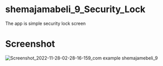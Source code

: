 # shemajamabeli_9_Security_Lock

The app is simple security lock screen

# Screenshot

![Screenshot_2022-11-28-02-28-16-159_com example shemajamebeli_9](https://user-images.githubusercontent.com/85778941/204163301-ff221331-a45a-4a71-9662-5d849cf7a8f8.jpg)

